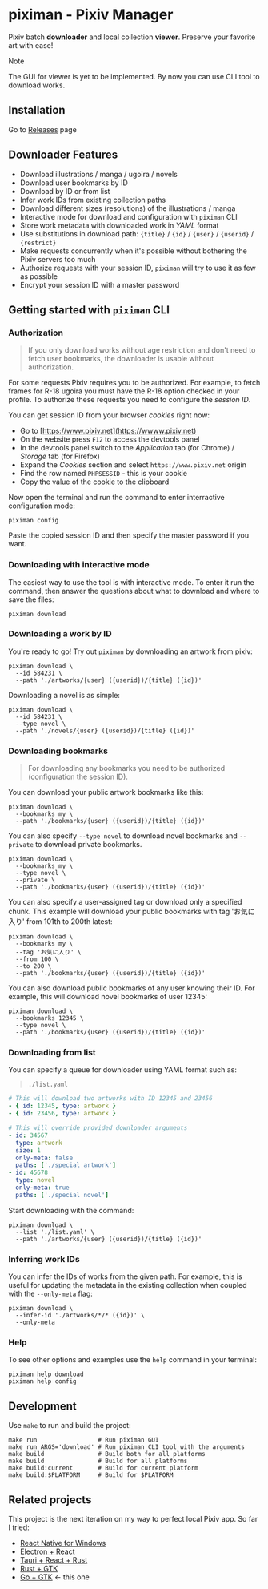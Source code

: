 # piximan - Pixiv Manager

Pixiv batch **downloader** and local collection **viewer**. Preserve your favorite art with ease!

> [!NOTE]
> The GUI for viewer is yet to be implemented. By now you can use CLI tool to download works.

## Installation

Go to [Releases](https://github.com/fekoneko/piximan/releases) page

## Downloader Features

- Download illustrations / manga / ugoira / novels
- Download user bookmarks by ID
- Download by ID or from list
- Infer work IDs from existing collection paths
- Download different sizes (resolutions) of the illustrations / manga
- Interactive mode for download and configuration with `piximan` CLI
- Store work metadata with downloaded work in _YAML_ format
- Use substitutions in download path: `{title}` / `{id}` / `{user}` / `{userid}` / `{restrict}`
- Make requests concurrently when it's possible without bothering the Pixiv servers too much
- Authorize requests with your session ID, `piximan` will try to use it as few as possible
- Encrypt your session ID with a master password

## Getting started with `piximan` CLI

### Authorization

> If you only download works without age restriction and don't need to fetch user bookmarks,
> the downloader is usable without authorization.

For some requests Pixiv requires you to be authorized. For example, to fetch frames for R-18 ugoira
you must have the R-18 option checked in your profile. To authorize these requests you need to
configure the _session ID_.

You can get session ID from your browser _cookies_ right now:

- Go to [https://www.pixiv.net](https://wwww.pixiv.net)
- On the website press `F12` to access the devtools panel
- In the devtools panel switch to the _Application_ tab (for Chrome) / _Storage_ tab (for Firefox)
- Expand the _Cookies_ section and select `https://www.pixiv.net` origin
- Find the row named `PHPSESSID` - this is your cookie
- Copy the value of the cookie to the clipboard

Now open the terminal and run the command to enter interractive configuration mode:

```shell
piximan config
```

Paste the copied session ID and then specify the master password if you want.

### Downloading with interactive mode

The easiest way to use the tool is with interactive mode. To enter it run the command,
then answer the questions about what to download and where to save the files:

```shell
piximan download
```

### Downloading a work by ID

You're ready to go! Try out `piximan` by downloading an artwork from pixiv:

```shell
piximan download \
  --id 584231 \
  --path './artworks/{user} ({userid})/{title} ({id})'
```

Downloading a novel is as simple:

```shell
piximan download \
  --id 584231 \
  --type novel \
  --path './novels/{user} ({userid})/{title} ({id})'
```

### Downloading bookmarks

> For downloading any bookmarks you need to be authorized (configuration the session ID).

You can download your public artwork bookmarks like this:

```shell
piximan download \
  --bookmarks my \
  --path './bookmarks/{user} ({userid})/{title} ({id})'
```

You can also specify `--type novel` to download novel bookmarks and `--private` to download
private bookmarks.

```shell
piximan download \
  --bookmarks my \
  --type novel \
  --private \
  --path './bookmarks/{user} ({userid})/{title} ({id})'
```

You can also specify a user-assigned tag or download only a specified chunk. This example
will download your public bookmarks with tag 'お気に入り' from 101th to 200th latest:

```shell
piximan download \
  --bookmarks my \
  --tag 'お気に入り' \
  --from 100 \
  --to 200 \
  --path './bookmarks/{user} ({userid})/{title} ({id})'
```

You can also download public bookmarks of any user knowing their ID.
For example, this will download novel bookmarks of user 12345:

```shell
piximan download \
  --bookmarks 12345 \
  --type novel \
  --path './bookmarks/{user} ({userid})/{title} ({id})'
```

### Downloading from list

You can specify a queue for downloader using YAML format such as:

> `./list.yaml`

```yaml
# This will download two artworks with ID 12345 and 23456
- { id: 12345, type: artwork }
- { id: 23456, type: artwork }

# This will override provided downloader arguments
- id: 34567
  type: artwork
  size: 1
  only-meta: false
  paths: ['./special artwork']
- id: 45678
  type: novel
  only-meta: true
  paths: ['./special novel']
```

Start downloading with the command:

```shell
piximan download \
  --list './list.yaml' \
  --path './artworks/{user} ({userid})/{title} ({id})'
```

### Inferring work IDs

You can infer the IDs of works from the given path. For example, this is useful for updating
the metadata in the existing collection when coupled with the `--only-meta` flag:

```shell
piximan download \
  --infer-id './artworks/*/* ({id})' \
  --only-meta
```

### Help

To see other options and examples use the `help` command in your terminal:

```shell
piximan help download
piximan help config
```

## Development

Use `make` to run and build the project:

```shell
make run                 # Run piximan GUI
make run ARGS='download' # Run piximan CLI tool with the arguments
make build               # Build both for all platforms
make build               # Build for all platforms
make build:current       # Build for current platform
make build:$PLATFORM     # Build for $PLATFORM
```

## Related projects

This project is the next iteration on my way to perfect local Pixiv app. So far I tried:

- [React Native for Windows](https://github.com/fekoneko/pixiv-powerful-viewer-legacy)
- [Electron + React](https://github.com/fekoneko/pixiv-powerful-viewer/tree/v1.0.0-alpha.2)
- [Tauri + React + Rust](https://github.com/fekoneko/pixiv-powerful-viewer)
- [Rust + GTK](https://github.com/fekoneko/pixiv-powerful-viewer-gtk)
- [Go + GTK](https://github.com/fekoneko/piximan) <- this one
